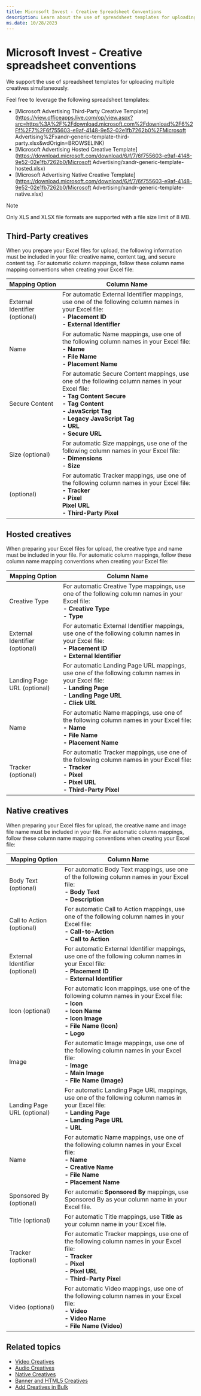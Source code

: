 ```yaml
---
title: Microsoft Invest - Creative Spreadsheet Conventions
description: Learn about the use of spreadsheet templates for uploading multiple creatives simultaneously.
ms.date: 10/28/2023
---
```



# Microsoft Invest - Creative spreadsheet conventions

We support the use of spreadsheet templates for uploading multiple
creatives simultaneously.

Feel free to leverage the following spreadsheet templates:

- [Microsoft Advertising Third-Party Creative Template](https://view.officeapps.live.com/op/view.aspx?src=https%3A%2F%2Fdownload.microsoft.com%2Fdownload%2F6%2Ff%2F7%2F6f755603-e9af-4148-9e52-02e1fb7262b0%2FMicrosoft Advertising%2Fxandr-generic-template-third-party.xlsx&wdOrigin=BROWSELINK)
- [Microsoft Advertising Hosted Creative Template](https://download.microsoft.com/download/6/f/7/6f755603-e9af-4148-9e52-02e1fb7262b0/Microsoft Advertising/xandr-generic-template-hosted.xlsx)
- [Microsoft Advertising Native Creative Template](https://download.microsoft.com/download/6/f/7/6f755603-e9af-4148-9e52-02e1fb7262b0/Microsoft Advertising/xandr-generic-template-native.xlsx)

> [!NOTE]
> Only XLS and XLSX file formats are supported with a file size limit of 8 MB.

## Third-Party creatives

When you prepare your Excel files for upload, the following information
must be included in your file: creative name, content tag, and secure
content tag. For automatic column mappings, follow these column name
mapping conventions when creating your Excel file:

| Mapping Option | Column Name |
|---|---|
| External Identifier (optional) | For automatic External Identifier mappings, use one of the following column names in your Excel file:<br>**- Placement ID**<br>**- External Identifier** |
| Name | For automatic Name mappings, use one of the following column names in your Excel file:<br>**- Name**<br>**- File Name**<br>**- Placement Name** |
| Secure Content | For automatic Secure Content mappings, use one of the following column names in your Excel file:<br>**- Tag Content Secure**<br>**- Tag Content**<br>**- JavaScript Tag**<br>**- Legacy JavaScript Tag**<br>**- URL**<br>**- Secure URL** |
| Size (optional) | For automatic Size mappings, use one of the following column names in your Excel file:<br>**- Dimensions**<br>**- Size** |
|  (optional) | For automatic Tracker mappings, use one of the following column names in your Excel file:<br>**- Tracker**<br>**- Pixel<br>Pixel URL**<br>**- Third-Party Pixel** |


## Hosted creatives

When preparing your Excel files for upload, the creative type and name
must be included in your file. For automatic column mappings, follow
these column name mapping conventions when creating your Excel file:

| Mapping Option | Column Name |
|---|---|
| Creative Type | For automatic Creative Type mappings, use one of the following column names in your Excel file:<br>**- Creative Type**<br>**- Type** |
| External Identifier (optional) | For automatic External Identifier mappings, use one of the following column names in your Excel file:<br>**- Placement ID**<br>**- External Identifier** |
| Landing Page URL (optional) | For automatic Landing Page URL mappings, use one of the following column names in your Excel file:<br>**- Landing Page**<br>**- Landing Page URL**<br>**- Click URL** |
| Name | For automatic Name mappings, use one of the following column names in your Excel file:<br>**- Name**<br>**- File Name**<br>**- Placement Name** |
| Tracker (optional) | For automatic Tracker mappings, use one of the following column names in your Excel file:<br>**- Tracker**<br>**- Pixel**<br>**- Pixel URL**<br>**- Third-Party Pixel** |

## Native creatives

When preparing your Excel files for upload, the creative name and image
file name must be included in your file. For automatic column mappings,
follow these column name mapping conventions when creating your Excel
file:

| Mapping Option | Column Name |
|---|---|
| Body Text (optional) | For automatic Body Text mappings, use one of the following column names in your Excel file:<br>**- Body Text**<br>**- Description** |
| Call to Action (optional) | For automatic Call to Action mappings, use one of the following column names in your Excel file:<br>**- Call-to-Action**<br>**- Call to Action** |
| External Identifier (optional) | For automatic External Identifier mappings, use one of the following column names in your Excel file:<br>**- Placement ID**<br>**- External Identifier** |
| Icon (optional) | For automatic Icon mappings, use one of the following column names in your Excel file:<br>**- Icon**<br>**- Icon Name**<br>**- Icon Image**<br>**- File Name (Icon)**<br>**- Logo** |
| Image | For automatic Image mappings, use one of the following column names in your Excel file:<br>**- Image**<br>**- Main Image**<br>**- File Name (Image)** |
| Landing Page URL (optional) | For automatic Landing Page URL mappings, use one of the following column names in your Excel file:<br>**- Landing Page**<br>**- Landing Page URL**<br>**- URL** |
| Name | For automatic Name mappings, use one of the following column names in your Excel file:<br>**- Name**<br>**- Creative Name**<br>**- File Name**<br>**- Placement Name** |
| Sponsored By (optional) | For automatic **Sponsored By** mappings, use Sponsored By as your column name in your Excel file. |
| Title (optional) | For automatic Title mappings, use **Title** as your column name in your Excel file. |
| Tracker (optional) | For automatic Tracker mappings, use one of the following column names in your Excel file:<br>**- Tracker**<br>**- Pixel**<br>**- Pixel URL**<br>**- Third-Party Pixel** |
| Video (optional) | For automatic Video mappings, use one of the following column names in your Excel file:<br>**- Video**<br>**- Video Name**<br>**- File Name (Video)** |

## Related topics

- [Video Creatives](video-creatives.md)
- [Audio Creatives](audio-creatives.md)
- [Native Creatives](native-creatives.md)
- [Banner and HTML5 Creatives](banner-and-html5-creatives.md)
- [Add Creatives in Bulk](add-creatives-in-bulk.md)
